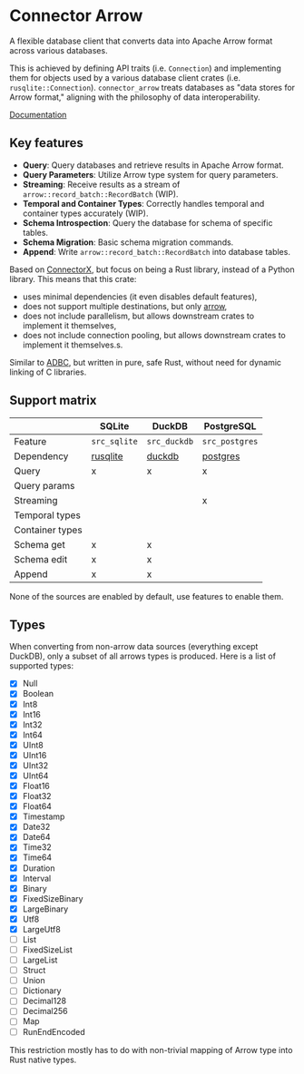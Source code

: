 # Connector Arrow

A flexible database client that converts data into Apache Arrow format across various databases.

This is achieved by defining API traits (i.e. `Connection`) and implementing them for objects used by a various database client crates (i.e. `rusqlite::Connection`). `connector_arrow` treats databases as "data stores for Arrow format," aligning with the philosophy of data interoperability.

[Documentation](https://docs.rs/connector_arrow)

## Key features

- **Query**: Query databases and retrieve results in Apache Arrow format.
- **Query Parameters**: Utilize Arrow type system for query parameters.
- **Streaming**: Receive results as a stream of `arrow::record_batch::RecordBatch` (WIP).
- **Temporal and Container Types**: Correctly handles temporal and container types accurately (WIP).
- **Schema Introspection**: Query the database for schema of specific tables.
- **Schema Migration**: Basic schema migration commands.
- **Append**: Write `arrow::record_batch::RecordBatch` into database tables.

Based on [ConnectorX](https://github.com/sfu-db/connector-x), but focus on being a Rust library, instead of a Python library. This means that this crate:

- uses minimal dependencies (it even disables default features),
- does not support multiple destinations, but only [arrow](https://crates.io/crates/arrow),
- does not include parallelism, but allows downstream crates to implement it themselves,
- does not include connection pooling, but allows downstream crates to implement it themselves.s.

Similar to [ADBC](https://arrow.apache.org/docs/format/ADBC.html), but written in pure, safe Rust, without need for dynamic linking of C libraries.

## Support matrix

|                 | SQLite               | DuckDB           | PostgreSQL           |
| --------------- | -------------------- | ---------------- | -------------------- |
| Feature         | `src_sqlite`         | `src_duckdb`     | `src_postgres`       |
| Dependency      | [rusqlite][rusqlite] | [duckdb][duckdb] | [postgres][postgres] |
| Query           | x                    | x                | x                    |
| Query params    |                      |                  |                      |
| Streaming       |                      |                  | x                    |
| Temporal types  |                      |                  |                      |
| Container types |                      |                  |                      |
| Schema get      | x                    | x                |                      |
| Schema edit     | x                    | x                |                      |
| Append          | x                    | x                |                      |

None of the sources are enabled by default, use features to enable them.

## Types

When converting from non-arrow data sources (everything except DuckDB), only a subset of all arrows types is produced. Here is a list of supported types:

- [x] Null
- [x] Boolean
- [x] Int8
- [x] Int16
- [x] Int32
- [x] Int64
- [x] UInt8
- [x] UInt16
- [x] UInt32
- [x] UInt64
- [x] Float16
- [x] Float32
- [x] Float64
- [x] Timestamp
- [x] Date32
- [x] Date64
- [x] Time32
- [x] Time64
- [x] Duration
- [x] Interval
- [x] Binary
- [x] FixedSizeBinary
- [x] LargeBinary
- [x] Utf8
- [x] LargeUtf8
- [ ] List
- [ ] FixedSizeList
- [ ] LargeList
- [ ] Struct
- [ ] Union
- [ ] Dictionary
- [ ] Decimal128
- [ ] Decimal256
- [ ] Map
- [ ] RunEndEncoded

This restriction mostly has to do with non-trivial mapping of Arrow type into Rust native types.

[rusqlite]: https://crates.io/crates/rusqlite
[duckdb]: https://crates.io/crates/duckdb
[postgres]: https://crates.io/crates/postgres
